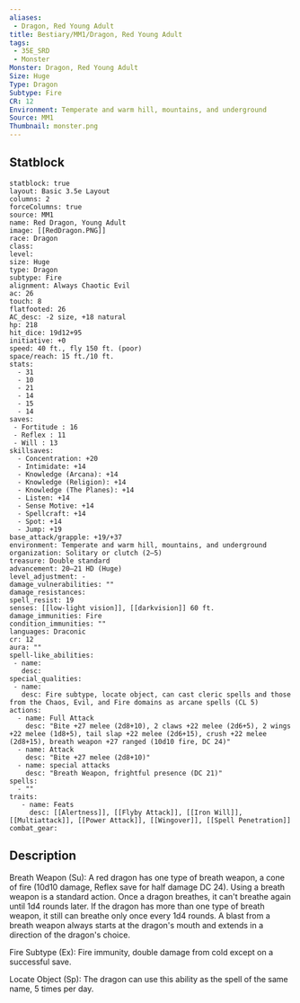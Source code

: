 ```yaml
---
aliases:
 - Dragon, Red Young Adult
title: Bestiary/MM1/Dragon, Red Young Adult
tags:
 - 35E_SRD
 - Monster
Monster: Dragon, Red Young Adult
Size: Huge
Type: Dragon
Subtype: Fire
CR: 12
Environment: Temperate and warm hill, mountains, and underground
Source: MM1
Thumbnail: monster.png
---
```


## Statblock

```statblock
statblock: true
layout: Basic 3.5e Layout
columns: 2
forceColumns: true
source: MM1 
name: Red Dragon, Young Adult
image: [[RedDragon.PNG]]
race: Dragon
class: 
level: 
size: Huge
type: Dragon
subtype: Fire
alignment: Always Chaotic Evil
ac: 26
touch: 8
flatfooted: 26
AC_desc: -2 size, +18 natural
hp: 218
hit_dice: 19d12+95
initiative: +0
speed: 40 ft., fly 150 ft. (poor)
space/reach: 15 ft./10 ft.
stats:
  - 31
  - 10
  - 21
  - 14
  - 15
  - 14
saves:
 - Fortitude : 16
 - Reflex : 11
 - Will : 13
skillsaves:
  - Concentration: +20
  - Intimidate: +14
  - Knowledge (Arcana): +14
  - Knowledge (Religion): +14
  - Knowledge (The Planes): +14
  - Listen: +14
  - Sense Motive: +14
  - Spellcraft: +14
  - Spot: +14
  - Jump: +19
base_attack/grapple: +19/+37
environment: Temperate and warm hill, mountains, and underground
organization: Solitary or clutch (2–5)
treasure: Double standard
advancement: 20–21 HD (Huge)
level_adjustment: -
damage_vulnerabilities: ""
damage_resistances: 
spell_resist: 19
senses: [[low-light vision]], [[darkvision]] 60 ft.
damage_immunities: Fire
condition_immunities: ""
languages: Draconic
cr: 12
aura: ""
spell-like_abilities:
 - name: 
   desc: 
special_qualities:
 - name:
   desc: Fire subtype, locate object, can cast cleric spells and those from the Chaos, Evil, and Fire domains as arcane spells (CL 5)
actions:
  - name: Full Attack
    desc: "Bite +27 melee (2d8+10), 2 claws +22 melee (2d6+5), 2 wings +22 melee (1d8+5), tail slap +22 melee (2d6+15), crush +22 melee (2d8+15), breath weapon +27 ranged (10d10 fire, DC 24)"
  - name: Attack
    desc: "Bite +27 melee (2d8+10)"
  - name: special attacks
    desc: "Breath Weapon, frightful presence (DC 21)"
spells:
  - ""
traits:
   - name: Feats
     desc: [[Alertness]], [[Flyby Attack]], [[Iron Will]], [[Multiattack]], [[Power Attack]], [[Wingover]], [[Spell Penetration]]
combat_gear:  
```

## Description






Breath Weapon (Su): A red dragon has one type of breath weapon, a cone of fire (10d10 damage, Reflex save for half damage DC 24). Using a breath weapon is a standard action. Once a dragon breathes, it can't breathe again until 1d4 rounds later. If the dragon has more than one type of breath weapon, it still can breathe only once every 1d4 rounds. A blast from a breath weapon always starts at the dragon's mouth and extends in a direction of the dragon's choice.

Fire Subtype (Ex): Fire immunity, double damage from cold except on a successful save.

Locate Object (Sp): The dragon can use this ability as the spell of the same name, 5 times per day.